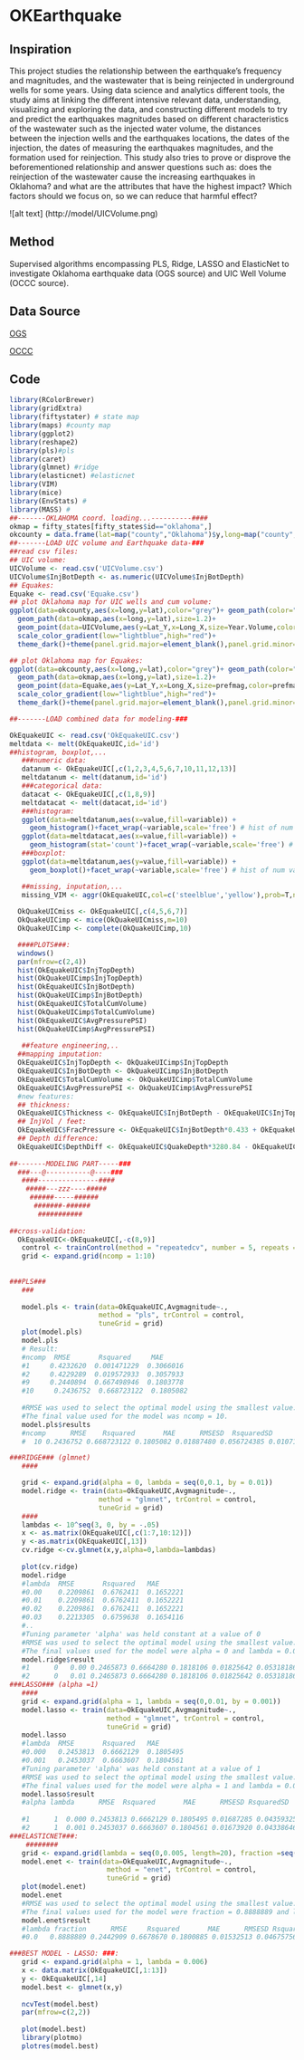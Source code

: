 # OKEarthquake
## Inspiration
This project studies the relationship between the earthquake’s frequency and magnitudes, and the wastewater that is being reinjected in underground wells for some years. Using data science and analytics different tools, the study aims at linking the different intensive relevant data, understanding, visualizing and exploring the data, and constructing different models to try and predict the earthquakes magnitudes based on different characteristics of the wastewater such as the injected water volume, the distances between the injection wells and the earthquakes locations, the dates of the injection, the dates of measuring the earthquakes magnitudes, and the formation used for reinjection. This study also tries to prove or disprove the beforementioned relationship and answer questions such as: does the reinjection of the wastewater cause the increasing earthquakes in Oklahoma? and what are the attributes that have the highest impact? Which factors should we focus on, so we can reduce that harmful effect?

![alt text] (http://model/UICVolume.png)
## Method
Supervised algorithms encompassing PLS, Ridge, LASSO and ElasticNet to investigate Oklahoma earthquake data (OGS source) and UIC Well Volume (OCCC source).
## Data Source
[OGS](http://www.ou.edu/ogs/research/earthquakes/catalogs)

[OCCC](http://www.occeweb.com/og/oghome.htm)

## Code
```R
library(RColorBrewer)
library(gridExtra)
library(fiftystater) # state map
library(maps) #county map
library(ggplot2)
library(reshape2)
library(pls)#pls
library(caret)
library(glmnet) #ridge
library(elasticnet) #elasticnet
library(VIM)
library(mice)
library(EnvStats) # 
library(MASS) # 
##-------OKLAHOMA coord. loading...----------####
okmap = fifty_states[fifty_states$id=="oklahoma",]
okcounty = data.frame(lat=map("county","Oklahoma")$y,long=map("county","Oklahoma")$x)
##-------LOAD UIC volume and Earthquake data-###
##read csv files:
## UIC volume:
UICVolume <- read.csv('UICVolume.csv')
UICVolume$InjBotDepth <- as.numeric(UICVolume$InjBotDepth)
## Equakes:
Equake <- read.csv('Equake.csv')
## plot Oklahoma map for UIC wells and cum volume:
ggplot(data=okcounty,aes(x=long,y=lat),color="grey")+ geom_path(color="grey58",size=0.01)+
  geom_path(data=okmap,aes(x=long,y=lat),size=1.2)+
  geom_point(data=UICVolume,aes(y=Lat_Y,x=Long_X,size=Year.Volume,color=Year.Volume),alpha=1)+
  scale_color_gradient(low="lightblue",high="red")+
  theme_dark()+theme(panel.grid.major=element_blank(),panel.grid.minor=element_blank())

## plot Oklahoma map for Equakes:
ggplot(data=okcounty,aes(x=long,y=lat),color="grey")+ geom_path(color="grey58",size=0.01)+
  geom_path(data=okmap,aes(x=long,y=lat),size=1.2)+
  geom_point(data=Equake,aes(y=Lat_Y,x=Long_X,size=prefmag,color=prefmag),alpha=1)+
  scale_color_gradient(low="lightblue",high="red")+
  theme_dark()+theme(panel.grid.major=element_blank(),panel.grid.minor=element_blank())

##-------LOAD combined data for modeling-###

OkEquakeUIC <- read.csv('OkEquakeUIC.csv')
meltdata <- melt(OkEquakeUIC,id='id')
##histogram, boxplot,...
   ###numeric data:
   datanum <- OkEquakeUIC[,c(1,2,3,4,5,6,7,10,11,12,13)]
   meltdatanum <- melt(datanum,id='id')
   ###categorical data:
   datacat <- OkEquakeUIC[,c(1,8,9)]
   meltdatacat <- melt(datacat,id='id')
   ###histogram:
   ggplot(data=meltdatanum,aes(x=value,fill=variable)) +
     geom_histogram()+facet_wrap(~variable,scale='free') # hist of num vars
   ggplot(data=meltdatacat,aes(x=value,fill=variable)) +
     geom_histogram(stat='count')+facet_wrap(~variable,scale='free') # hist of cat vars
   ###boxplot:
   ggplot(data=meltdatanum,aes(y=value,fill=variable)) +
     geom_boxplot()+facet_wrap(~variable,scale='free') # hist of num vars

   ##missing, inputation,...
   missing_VIM <- aggr(OkEquakeUIC,col=c('steelblue','yellow'),prob=T,numbers=F,sortVars=T,gap=2,cex.axis=0.55,bars=T)
 
  OkQuakeUICmiss <- OkEquakeUIC[,c(4,5,6,7)]
  OkQuakeUICimp <- mice(OkQuakeUICmiss,m=10)
  OkQuakeUICimp <- complete(OkQuakeUICimp,10)

  ####PLOTS###:
  windows()
  par(mfrow=c(2,4))
  hist(OkEquakeUIC$InjTopDepth)
  hist(OkQuakeUICimp$InjTopDepth)
  hist(OkEquakeUIC$InjBotDepth)
  hist(OkQuakeUICimp$InjBotDepth)
  hist(OkEquakeUIC$TotalCumVolume)
  hist(OkQuakeUICimp$TotalCumVolume)
  hist(OkEquakeUIC$AvgPressurePSI)
  hist(OkQuakeUICimp$AvgPressurePSI)
  
   ##feature engineering,..
  ##mapping imputation:
  OkEquakeUIC$InjTopDepth <- OkQuakeUICimp$InjTopDepth
  OkEquakeUIC$InjBotDepth <- OkQuakeUICimp$InjBotDepth
  OkEquakeUIC$TotalCumVolume <- OkQuakeUICimp$TotalCumVolume
  OkEquakeUIC$AvgPressurePSI <- OkQuakeUICimp$AvgPressurePSI 
  #new features:
  ## thickness:
  OkEquakeUIC$Thickness <- OkEquakeUIC$InjBotDepth - OkEquakeUIC$InjTopDepth
  ## InjVol / feet:
  OkEquakeUIC$FracPressure <- OkEquakeUIC$InjBotDepth*0.433 + OkEquakeUIC$AvgPressurePSI
  ## Depth difference:
  OkEquakeUIC$DepthDiff <- OkEquakeUIC$QuakeDepth*3280.84 - OkEquakeUIC$InjBotDepth
  
##-------MODELING PART-----###
  ###---@-----------@----###
   ####---------------####
    #####---zzz----#####
     ######-----######
      #######-######
       ###########
  
##cross-validation:
  OkEquakeUIC<-OkEquakeUIC[,-c(8,9)]
   control <- trainControl(method = "repeatedcv", number = 5, repeats = 5)
   grid <- expand.grid(ncomp = 1:10)
   
   
###PLS###
   ###
   
   model.pls <- train(data=OkEquakeUIC,Avgmagnitude~.,
                      method = "pls", trControl = control,
                      tuneGrid = grid)
   plot(model.pls)
   model.pls
   # Result:
   #ncomp  RMSE       Rsquared     MAE      
   #1     0.4232620  0.001471229  0.3066016
   #2     0.4229289  0.019572933  0.3057933
   #9     0.2440894  0.667498946  0.1803778
   #10     0.2436752  0.668723122  0.1805082
   
   #RMSE was used to select the optimal model using the smallest value.
   #The final value used for the model was ncomp = 10.
   model.pls$results
   #ncomp      RMSE    Rsquared       MAE      RMSESD  RsquaredSD       MAESD
   #  10 0.2436752 0.668723122 0.1805082 0.01887480 0.056724385 0.01071111

###RIDGE### (glmnet)
   ####

   grid <- expand.grid(alpha = 0, lambda = seq(0,0.1, by = 0.01))
   model.ridge <- train(data=OkEquakeUIC,Avgmagnitude~.,
                      method = "glmnet", trControl = control,
                      tuneGrid = grid)
   ####
   lambdas <- 10^seq(3, 0, by = -.05)
   x <- as.matrix(OkEquakeUIC[,c(1:7,10:12)])
   y <-as.matrix(OkEquakeUIC[,13])
   cv.ridge <-cv.glmnet(x,y,alpha=0,lambda=lambdas)
   
   plot(cv.ridge)
   model.ridge
   #lambda  RMSE       Rsquared   MAE      
   #0.00    0.2209861  0.6762411  0.1652221
   #0.01    0.2209861  0.6762411  0.1652221
   #0.02    0.2209861  0.6762411  0.1652221
   #0.03    0.2213305  0.6759638  0.1654116
   #..
   #Tuning parameter 'alpha' was held constant at a value of 0
   #RMSE was used to select the optimal model using the smallest value.
   #The final values used for the model were alpha = 0 and lambda = 0.02.
   model.ridge$result
   #1      0   0.00 0.2465873 0.6664280 0.1818106 0.01825642 0.05318186 0.01059382
   #2      0   0.01 0.2465873 0.6664280 0.1818106 0.01825642 0.05318186 0.01059382
###LASSO### (alpha =1)
   ####
   grid <- expand.grid(alpha = 1, lambda = seq(0,0.01, by = 0.001))
   model.lasso <- train(data=OkEquakeUIC,Avgmagnitude~.,
                        method = "glmnet", trControl = control,
                        tuneGrid = grid)
   model.lasso
   #lambda  RMSE       Rsquared   MAE      
   #0.000   0.2453813  0.6662129  0.1805495
   #0.001   0.2453037  0.6663607  0.1804561
   #Tuning parameter 'alpha' was held constant at a value of 1
   #RMSE was used to select the optimal model using the smallest value.
   #The final values used for the model were alpha = 1 and lambda = 0.006.
   model.lasso$result
   #alpha lambda      RMSE  Rsquared       MAE      RMSESD RsquaredSD       MAESD
   
   #1      1  0.000 0.2453813 0.6662129 0.1805495 0.01687285 0.04359325 0.008735419
   #2      1  0.001 0.2453037 0.6663607 0.1804561 0.01673920 0.04338646 0.008765117
###ELASTICNET###:
    ########
   grid <- expand.grid(lambda = seq(0,0.005, length=20), fraction =seq(0.5,1, length = 10))
   model.enet <- train(data=OkEquakeUIC,Avgmagnitude~.,
                        method = "enet", trControl = control,
                        tuneGrid = grid)
   plot(model.enet)
   model.enet
   #RMSE was used to select the optimal model using the smallest value.
   #The final values used for the model were fraction = 0.8888889 and lambda = 0
   model.enet$result
   #lambda fraction      RMSE     Rsquared       MAE      RMSESD RsquaredSD       MAESD
   #0.0   0.8888889 0.2442909 0.6678670 0.1800885 0.01532513 0.04675756 0.008034092

###BEST MODEL - LASSO: ###:
   grid <- expand.grid(alpha = 1, lambda = 0.006)
   x <- data.matrix(OkEquakeUIC[,1:13])
   y <- OkEquakeUIC[,14]
   model.best <- glmnet(x,y)
                       
   ncvTest(model.best)
   par(mfrow=c(2,2))
   
   plot(model.best)
   library(plotmo)
   plotres(model.best)
```
